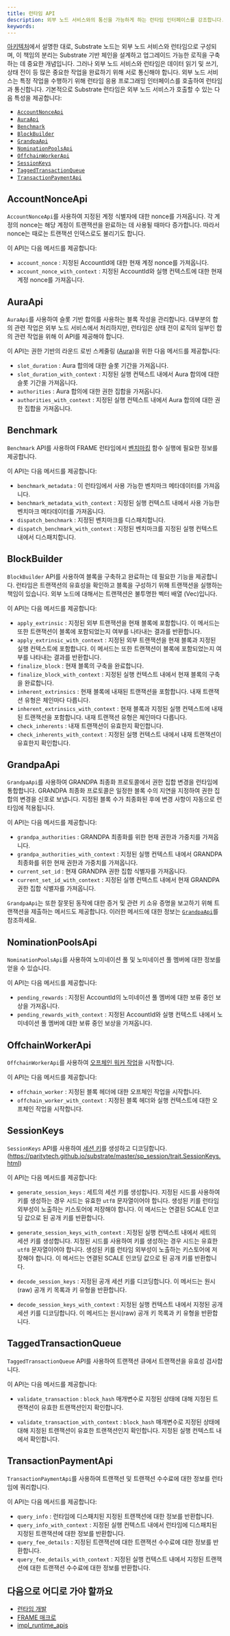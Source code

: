 ```yaml
---
title: 런타임 API
description: 외부 노드 서비스와의 통신을 가능하게 하는 런타임 인터페이스를 강조합니다.
keywords:
---
```


[아키텍처](/learn/architecture)에서 설명한 대로, Substrate 노드는 외부 노드 서비스와 런타임으로 구성되며, 이 책임의 분리는 Substrate 기반 체인을 설계하고 업그레이드 가능한 로직을 구축하는 데 중요한 개념입니다.
그러나 외부 노드 서비스와 런타임은 데이터 읽기 및 쓰기, 상태 전이 등 많은 중요한 작업을 완료하기 위해 서로 통신해야 합니다.
외부 노드 서비스는 특정 작업을 수행하기 위해 런타임 응용 프로그래밍 인터페이스를 호출하여 런타임과 통신합니다.
기본적으로 Substrate 런타임은 외부 노드 서비스가 호출할 수 있는 다음 특성을 제공합니다:

- [`AccountNonceApi`](https://paritytech.github.io/substrate/master/frame_system_rpc_runtime_api/trait.AccountNonceApi.html)
- [`AuraApi`](https://paritytech.github.io/substrate/master/sp_consensus_aura/trait.AuraApi.html)
- [`Benchmark`](https://paritytech.github.io/substrate/master/frame_benchmarking/trait.Benchmark.html)
- [`BlockBuilder`](https://paritytech.github.io/substrate/master/sp_block_builder/trait.BlockBuilder.html)
- [`GrandpaApi`](https://paritytech.github.io/substrate/master/sp_consensus_grandpa/trait.GrandpaApi.html)
- [`NominationPoolsApi`](https://paritytech.github.io/substrate/master/pallet_nomination_pools_runtime_api/trait.NominationPoolsApi.html)
- [`OffchainWorkerApi`](https://paritytech.github.io/substrate/master/sp_offchain/trait.OffchainWorkerApi.html)
- [`SessionKeys`](https://paritytech.github.io/substrate/master/sp_session/trait.SessionKeys.html)
- [`TaggedTransactionQueue`](https://paritytech.github.io/substrate/master/sp_transaction_pool/runtime_api/trait.TaggedTransactionQueue.html)
- [`TransactionPaymentApi`](https://paritytech.github.io/substrate/master/pallet_transaction_payment_rpc_runtime_api/trait.TransactionPaymentApi.html)

## AccountNonceApi

`AccountNonceApi`를 사용하여 지정된 계정 식별자에 대한 nonce를 가져옵니다.
각 계정의 nonce는 해당 계정이 트랜잭션을 완료하는 데 사용될 때마다 증가합니다.
따라서 nonce는 때로는 트랜잭션 인덱스로도 불리기도 합니다.

이 API는 다음 메서드를 제공합니다:

- `account_nonce` : 지정된 AccountId에 대한 현재 계정 nonce를 가져옵니다.
- `account_nonce_with_context` : 지정된 AccountId와 실행 컨텍스트에 대한 현재 계정 nonce를 가져옵니다.

## AuraApi

`AuraApi`를 사용하여 슬롯 기반 합의를 사용하는 블록 작성을 관리합니다.
대부분의 합의 관련 작업은 외부 노드 서비스에서 처리하지만, 런타임은 상태 전이 로직의 일부인 합의 관련 작업을 위해 이 API를 제공해야 합니다.

이 API는 권한 기반의 라운드 로빈 스케줄링 ([Aura](/reference/glossary/#aura))을 위한 다음 메서드를 제공합니다:

- `slot_duration` : Aura 합의에 대한 슬롯 기간을 가져옵니다.
- `slot_duration_with_context` : 지정된 실행 컨텍스트 내에서 Aura 합의에 대한 슬롯 기간을 가져옵니다.
- `authorities` : Aura 합의에 대한 권한 집합을 가져옵니다.
- `authorities_with_context` : 지정된 실행 컨텍스트 내에서 Aura 합의에 대한 권한 집합을 가져옵니다.

## Benchmark

`Benchmark` API를 사용하여 FRAME 런타임에서 [벤치마킹](/test/benchmark/) 함수 실행에 필요한 정보를 제공합니다.

이 API는 다음 메서드를 제공합니다:

- `benchmark_metadata` : 이 런타임에서 사용 가능한 벤치마크 메타데이터를 가져옵니다.
- `benchmark_metadata_with_context` : 지정된 실행 컨텍스트 내에서 사용 가능한 벤치마크 메타데이터를 가져옵니다.
- `dispatch_benchmark` : 지정된 벤치마크를 디스패치합니다.
- `dispatch_benchmark_with_context` : 지정된 벤치마크를 지정된 실행 컨텍스트 내에서 디스패치합니다.

## BlockBuilder

`BlockBuilder` API를 사용하여 블록을 구축하고 완료하는 데 필요한 기능을 제공합니다.
런타임은 트랜잭션의 유효성을 확인하고 블록을 구성하기 위해 트랜잭션을 실행하는 책임이 있습니다.
외부 노드에 대해서는 트랜잭션은 불투명한 벡터 배열 (Vec<u8>)입니다.

이 API는 다음 메서드를 제공합니다:

- `apply_extrinsic` : 지정된 외부 트랜잭션을 현재 블록에 포함합니다.
  이 메서드는 또한 트랜잭션이 블록에 포함되었는지 여부를 나타내는 결과를 반환합니다.
- `apply_extrinsic_with_context` : 지정된 외부 트랜잭션을 현재 블록과 지정된 실행 컨텍스트에 포함합니다.
  이 메서드는 또한 트랜잭션이 블록에 포함되었는지 여부를 나타내는 결과를 반환합니다.
- `finalize_block` : 현재 블록의 구축을 완료합니다.
- `finalize_block_with_context` : 지정된 실행 컨텍스트 내에서 현재 블록의 구축을 완료합니다.
- `inherent_extrinsics` : 현재 블록에 내재된 트랜잭션을 포함합니다.
  내재 트랜잭션 유형은 체인마다 다릅니다.
- `inherent_extrinsics_with_context` : 현재 블록과 지정된 실행 컨텍스트에 내재된 트랜잭션을 포함합니다.
  내재 트랜잭션 유형은 체인마다 다릅니다.
- `check_inherents` : 내재 트랜잭션이 유효한지 확인합니다.
- `check_inherents_with_context` : 지정된 실행 컨텍스트 내에서 내재 트랜잭션이 유효한지 확인합니다.

## GrandpaApi

`GrandpaApi`를 사용하여 GRANDPA 최종화 프로토콜에서 권한 집합 변경을 런타임에 통합합니다.
GRANDPA 최종화 프로토콜은 일정한 블록 수의 지연을 지정하여 권한 집합의 변경을 신호로 보냅니다.
지정된 블록 수가 최종화된 후에 변경 사항이 자동으로 런타임에 적용됩니다.

이 API는 다음 메서드를 제공합니다:

- `grandpa_authorities` : GRANDPA 최종화를 위한 현재 권한과 가중치를 가져옵니다.
- `grandpa_authorities_with_context` : 지정된 실행 컨텍스트 내에서 GRANDPA 최종화를 위한 현재 권한과 가중치를 가져옵니다.
- `current_set_id` : 현재 GRANDPA 권한 집합 식별자를 가져옵니다.
- `current_set_id_with_context` : 지정된 실행 컨텍스트 내에서 현재 GRANDPA 권한 집합 식별자를 가져옵니다.

`GrandpaApi`는 또한 잘못된 동작에 대한 증거 및 관련 키 소유 증명을 보고하기 위해 트랜잭션을 제출하는 메서드도 제공합니다.
이러한 메서드에 대한 정보는 [`GrandpaApi`](https://paritytech.github.io/substrate/master/sp_consensus_grandpa/trait.GrandpaApi.html)를 참조하세요.

## NominationPoolsApi

`NominationPoolsApi`를 사용하여 노미네이션 풀 및 노미네이션 풀 멤버에 대한 정보를 얻을 수 있습니다.

이 API는 다음 메서드를 제공합니다:

- `pending_rewards` : 지정된 AccountId의 노미네이션 풀 멤버에 대한 보류 중인 보상을 가져옵니다.
- `pending_rewards_with_context` : 지정된 AccountId와 실행 컨텍스트 내에서 노미네이션 풀 멤버에 대한 보류 중인 보상을 가져옵니다.

## OffchainWorkerApi

`OffchainWorkerApi`를 사용하여 [오프체인 워커 작업](/learn/offchain-operations/)을 시작합니다.

이 API는 다음 메서드를 제공합니다:

- `offchain_worker` : 지정된 블록 헤더에 대한 오프체인 작업을 시작합니다.
- `offchain_worker_with_context` : 지정된 블록 헤더와 실행 컨텍스트에 대한 오프체인 작업을 시작합니다.

## SessionKeys

`SessionKeys` API를 사용하여 [세션 키](/learn/accounts-addresses-keys/)를 생성하고 디코딩합니다.
(https://paritytech.github.io/substrate/master/sp_session/trait.SessionKeys.html)

이 API는 다음 메서드를 제공합니다:

- `generate_session_keys` : 세트의 세션 키를 생성합니다.
  지정된 시드를 사용하여 키를 생성하는 경우 시드는 유효한 `utf8` 문자열이어야 합니다.
  생성된 키를 런타임 외부성이 노출하는 키스토어에 저장해야 합니다.
  이 메서드는 연결된 SCALE 인코딩 값으로 된 공개 키를 반환합니다.

- `generate_session_keys_with_context` : 지정된 실행 컨텍스트 내에서 세트의 세션 키를 생성합니다.
  지정된 시드를 사용하여 키를 생성하는 경우 시드는 유효한 `utf8` 문자열이어야 합니다.
  생성된 키를 런타임 외부성이 노출하는 키스토어에 저장해야 합니다.
  이 메서드는 연결된 SCALE 인코딩 값으로 된 공개 키를 반환합니다.

- `decode_session_keys` : 지정된 공개 세션 키를 디코딩합니다.
  이 메서드는 원시(raw) 공개 키 목록과 키 유형을 반환합니다.

- `decode_session_keys_with_context` : 지정된 실행 컨텍스트 내에서 지정된 공개 세션 키를 디코딩합니다.
  이 메서드는 원시(raw) 공개 키 목록과 키 유형을 반환합니다.

## TaggedTransactionQueue

`TaggedTransactionQueue` API를 사용하여 트랜잭션 큐에서 트랜잭션을 유효성 검사합니다.

이 API는 다음 메서드를 제공합니다:

- `validate_transaction` : `block_hash` 매개변수로 지정된 상태에 대해 지정된 트랜잭션이 유효한 트랜잭션인지 확인합니다.

- `validate_transaction_with_context` : `block_hash` 매개변수로 지정된 상태에 대해 지정된 트랜잭션이 유효한 트랜잭션인지 확인합니다. 지정된 실행 컨텍스트 내에서 확인합니다.

## TransactionPaymentApi

`TransactionPaymentApi`를 사용하여 트랜잭션 및 트랜잭션 수수료에 대한 정보를 런타임에 쿼리합니다.

이 API는 다음 메서드를 제공합니다:

- `query_info` : 런타임에 디스패치된 지정된 트랜잭션에 대한 정보를 반환합니다.
- `query_info_with_context` : 지정된 실행 컨텍스트 내에서 런타임에 디스패치된 지정된 트랜잭션에 대한 정보를 반환합니다.
- `query_fee_details` : 지정된 트랜잭션에 대한 트랜잭션 수수료에 대한 정보를 반환합니다.
- `query_fee_details_with_context` : 지정된 실행 컨텍스트 내에서 지정된 트랜잭션에 대한 트랜잭션 수수료에 대한 정보를 반환합니다.

## 다음으로 어디로 가야 할까요

- [런타임 개발](/learn/runtime-development/)
- [FRAME 매크로](/reference/frame-macros)
- [impl_runtime_apis](https://paritytech.github.io/substrate/master/sp_api/macro.impl_runtime_apis.html)
